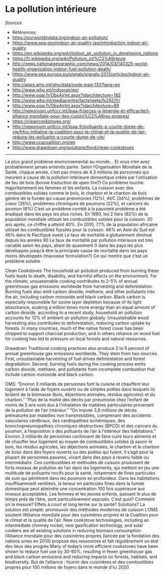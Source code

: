 # La pollution intérieure

*Sources*

- Références:
- https://ourworldindata.org/indoor-air-pollution/
- https://www.epa.gov/indoor-air-quality-iaq/introduction-indoor-air-quality
- https://en.wikipedia.org/wiki/Indoor_air_pollution_in_developing_nations 
- https://fr.wikipedia.org/wiki/Pollution_int%C3%A9rieure 
- http://news.nationalgeographic.com/news/2014/03/140325-world-health-organization-indoor-fuel-pollution-death/
- https://www.eea.europa.eu/signals/signals-2013/articles/indoor-air-quality
- http://apps.who.int/gho/data/node.main.133?lang=en 
- http://www.who.int/indoorair/en/
- http://www.oqai.fr/ObsAirInt.aspx?idarchitecture=182 
- http://www.who.int/mediacentre/factsheets/fs292/fr/ 
- http://www.oqai.fr/ObsAirInt.aspx?idarchitecture=89 
- http://newsroom.unfccc.int/lpaa-fr/acces-a-lenergie-et-efficacite/l-alliance-mondiale-pour-des-cuisini%C3%A8res-propres/
- https://cleancookstoves.org/
- http://newsroom.unfccc.int/lpaa-fr/polluants-a-courte-duree-de-vie/hfcs-initiative-la-coalition-pour-le-climat-et-la-qualite-de-lair-reduira-les-polluants-a-courte-duree-de-vie/ 
- http://www.ccacoalition.org/en 
- http://www.drawdown.org/solutions/food/clean-cookstoves 

---

Le plus grand problème environnemental au monde… Et vous n’en avez probablement jamais entendu parler.
Selon l’Organisation Mondiale de la Santé, chaque année, c’est pas moins de 4.3 millions de personnes qui meurent à cause de la pollution intérieure domestique créée par l’utilisation de feu de bois (bonne traduction de open fire?)
Ce problème touche majoritairement les femmes et les enfants.
La cuisson avec des combustibles solides comme le bois, le charbon et le charbon de bois génère de la fumée qui cause  pneumonies (12%), AVC (34%), problèmes de coeur (26%), problèmes chroniques de poumons (22%), et cancers du poumon (6%)
C’est un problème corrélé à la pauvreté
problème a été éradiqué dans les pays les plus riches.
En 1980, les 2 tiers (62%) de la population mondiale utilisait les combustibles solides pour la cuisson. 30 ans après, ce chiffre a atteint 40%.
En 2010, 77% de la population africaine utilisait les combustibles fossiles pour la cuisson.
66% en Asie du Sud est
46% dans le Pacifique ouest
Le taux de mortalité a globalement diminué depuis les années 90
Le taux de mortalité par pollution intérieure est très variable selon les pays, allant de quasiment 0 dans les pays les plus développés jusqu’à être la principale cause de mortalité dans les pays moins développés (mauvaise formulation?)
Ce qui montre que c’est un problème soluble

Clean Cookstoves
The household air pollution produced from burning these fuels leads to death, disability, and harmful effects on the environment. For the climate, unsustainable cooking contributes to 2-5% of annual greenhouse gas emissions worldwide from harvesting and deforestation. Burning fuels also emit carbon dioxide, methane, and other pollutants into the air, including carbon monoxide and black carbon. Black carbon is especially responsible for ozone layer depletion because of its light absorbance, soaking a million times more energy than an equal amount of carbon dioxide.
according to a recent study, household air pollution accounts for 12% of ambient air pollution globally. 
Unsustainable wood harvesting also contributes to deforestation, reducing carbon uptake by forests.
In many countries, much of the native forest cover has been stripped to support charcoal production, and in others reliance on wood fuel for cooking has led to pressure on local forests and natural resources.

Drawdown
Traditional cooking practices also produce 2 to 5 percent of annual greenhouse gas emissions worldwide. They stem from two sources. First, unsustainable harvesting of fuel drives deforestation and forest degradation. Second, burning fuels during the cooking process emits carbon dioxide, methane, and pollutants from incomplete combustion that include carbon monoxide and black carbon.

OMS:
“Environ 3 milliards de personnes font la cuisine et chauffent leur logement à l’aide de foyers ouverts ou de simples poêles dans lesquels ils brûlent de la biomasse (bois, déjections animales, résidus agricoles) et du charbon.”
“Plus de la moitié des décès par pneumonie chez l’enfant de moins de 5 ans sont dus à l’inhalation de matières particulaires provenant de la pollution de l’air intérieur.”
“On impute 3,8 millions de décès prématurés par maladies non transmissibles, comprenant des accidents vasculaires cérébraux, des cardiopathies ischémiques, des bronchopneumopathies chroniques obstructives (BPCO) et des cancers du poumon, à l’exposition à des polluants de l’air à l’intérieur des habitations.”
Environ 3 milliards de personnes continuent de faire cuire leurs aliments et de chauffer leur logement au moyen de combustibles solides (à savoir le bois, les résidus agricoles, les déjections animales, le charbon et le charbon de bois) dans des foyers ouverts ou des poêles qui fuient. Il s’agit pour la plupart de personnes pauvres, vivant dans des pays à revenu faible ou intermédiaire.
Ces combustibles et méthodes de cuisson produisent de forts niveaux de pollution de l’air dans les logements, qui mettent en jeu une multitude de polluants nocifs pour la santé, notamment de fines particules de suie qui pénètrent dans les poumons en profondeur. Dans les habitations insuffisamment ventilées, la teneur en particules fines dans la fumée domestique peut atteindre une concentration 100 fois supérieure aux niveaux acceptables. Les femmes et les jeunes enfants, passant le plus de temps près de l’âtre, sont particulièrement exposés.
C’est quoi?
Comment on la mesure?
Effets à court et long terme sur la santé?
Solutions?
La solution est simple: promouvoir des méthodes modernes de cuisson
L’OMS soutient l’Alliance mondiale pour des cuisinières propres et la Coalition pour le climat et la qualité de l’air.
New cookstove technologies, including an intermediate chimney rocket, new gasification technology, and solar cookers are all existing solutions in reducing biomass consumption. 
 l’Alliance mondiale pour des cuisinières propres (lancée par la fondation des nations unies en 2010) propose des ressources et fait régulièrement un état des lieux des progrès
Many of today’s more efficient cookstoves have been shown to reduce fuel use by 30-60%, resulting in fewer greenhouse gas and black carbon emissions and reducing impacts on forests, habitats, and biodiversity. 
But de l’alliance : fournir des cuisinières et des combustibles propres pour 100 millions de foyers dans le monde d’ici 2020


